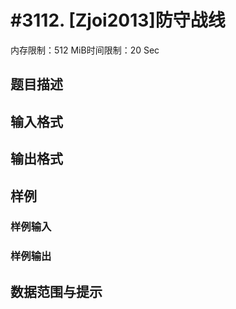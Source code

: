 # #3112. [Zjoi2013]防守战线

内存限制：512 MiB时间限制：20 Sec

## 题目描述

## 输入格式

## 输出格式

## 样例

### 样例输入

### 样例输出

## 数据范围与提示
